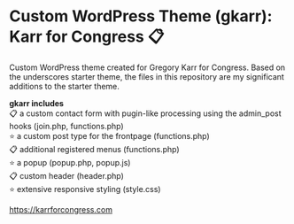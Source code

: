 # Custom WordPress Theme (gkarr): Karr for Congress 📋
Custom WordPress theme created for Gregory Karr for Congress. Based on the underscores starter theme, the files in this repository are my significant additions to the starter theme.

**gkarr includes**  
📋 a custom contact form with pugin-like processing using the admin_post hooks (join.php, functions.php)  
⭐ a custom post type for the frontpage (functions.php)  
📋 additional registered menus (functions.php)  
⭐ a popup (popup.php, popup.js)  
📋 custom header (header.php)  
⭐ extensive responsive styling (style.css)  

https://karrforcongress.com

